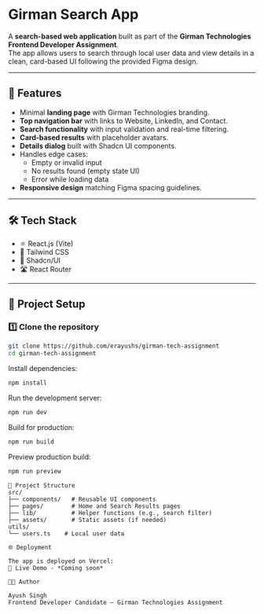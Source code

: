 # Girman Search App

A **search-based web application** built as part of the **Girman Technologies Frontend Developer Assignment**.  
The app allows users to search through local user data and view details in a clean, card-based UI following the provided Figma design.

---

## 🚀 Features

- Minimal **landing page** with Girman Technologies branding.
- **Top navigation bar** with links to Website, LinkedIn, and Contact.
- **Search functionality** with input validation and real-time filtering.
- **Card-based results** with placeholder avatars.
- **Details dialog** built with Shadcn UI components.
- Handles edge cases:
  - Empty or invalid input
  - No results found (empty state UI)
  - Error while loading data
- **Responsive design** matching Figma spacing guidelines.

---

## 🛠️ Tech Stack

- ⚛️ React.js (Vite)
- 🎨 Tailwind CSS
- 🧩 Shadcn/UI
- 🛣️ React Router

---

## 📂 Project Setup

### 1️⃣ Clone the repository

```bash
git clone https://github.com/erayushs/girman-tech-assignment
cd girman-tech-assignment
```

Install dependencies:

```bash
npm install
```

Run the development server:

```bash
npm run dev
```

Build for production:

```bash
npm run build
```

Preview production build:

```bash
npm run preview
```

```
📁 Project Structure
src/
├── components/   # Reusable UI components
├── pages/        # Home and Search Results pages
├── lib/          # Helper functions (e.g., search filter)
├── assets/       # Static assets (if needed)
utils/
└── users.ts    # Local user data
```

```
🌐 Deployment

The app is deployed on Vercel:
🔗 Live Demo - *Coming soon*
```

```
👨‍💻 Author

Ayush Singh
Frontend Developer Candidate – Girman Technologies Assignment
```

